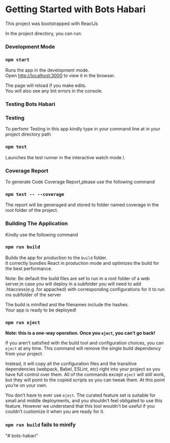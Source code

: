 # Getting Started with Bots Habari

This project was bootstrapped with ReactJs

In the project directory, you can run:
### Development Mode
### `npm start`

Runs the app in the development mode.\
Open [http://localhost:3000](http://localhost:3000) to view it in the browser.

The page will reload if you make edits.\
You will also see any lint errors in the console.


### Testing Bots Habari

### Testing
To perfomr Testing in this app kindly type in your command line at in your project directory path
### `npm test`

Launches the test runner in the interactive watch mode.\

### Coverage Report
To generate Code Coverage Report,please use the following command

### `npm test -- --coverage`

The report will be generaged and stored to folder named coverage in the root folder of the project.

### Building The Application
Kindly use the following command
### `npm run build`

Builds the app for production to the `build` folder.\
It correctly bundles React in production mode and optimizes the build for the best performance.

Note: Be default the build files are set to run in a root folder of a web server,in case you will deploy in a subfolder you will need to add .htaccess(e.g .for appached) with corresponding configurations for it to run ins subfolder of the server

The build is minified and the filenames include the hashes.\
Your app is ready to be deployed!

### `npm run eject`

**Note: this is a one-way operation. Once you `eject`, you can’t go back!**

If you aren’t satisfied with the build tool and configuration choices, you can `eject` at any time. This command will remove the single build dependency from your project.

Instead, it will copy all the configuration files and the transitive dependencies (webpack, Babel, ESLint, etc) right into your project so you have full control over them. All of the commands except `eject` will still work, but they will point to the copied scripts so you can tweak them. At this point you’re on your own.

You don’t have to ever use `eject`. The curated feature set is suitable for small and middle deployments, and you shouldn’t feel obligated to use this feature. However we understand that this tool wouldn’t be useful if you couldn’t customize it when you are ready for it.


### `npm run build` fails to minify

"# bots-habari" 

